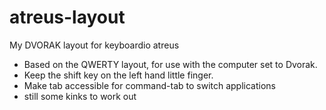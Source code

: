 # atreus-layout
My DVORAK layout for keyboardio atreus

* Based on the QWERTY layout, for use with the computer set to Dvorak.
* Keep the shift key on the left hand little finger. 
* Make tab accessible for command-tab to switch applications
* still some kinks to work out
